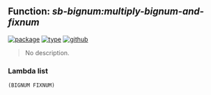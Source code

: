 ## Function: ***sb-bignum:multiply-bignum-and-fixnum***
[![package](https://img.shields.io/badge/Package-SB--BIGNUM-5f9ea0.svg?style=social&colorA=999999)](../) [![type](https://img.shields.io/badge/Type-Function-5f9ea0.svg?style=social&colorA=999999)](../#function) [![github](https://img.shields.io/badge/GitHub-View_the_source-5f9ea0.svg?style=social&colorA=999999&logo=github)](https://github.com/sbcl/sbcl/blob/master/src/code/bignum.lisp/) 

> No description.

### Lambda list
```
(BIGNUM FIXNUM)
```
